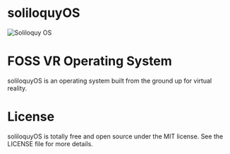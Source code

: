# soliloquyOS
![Soliloquy OS](splash.png)

# FOSS VR Operating System
soliloquyOS is an operating system built from the ground up for virtual reality.

# License
soliloquyOS is totally free and open source under the MIT license. See the LICENSE file for more details.